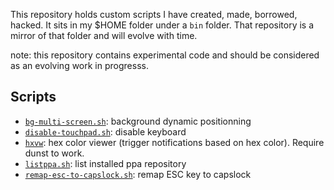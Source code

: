 This repository holds custom scripts I have created, made, borrowed, hacked. It
sits in my $HOME folder under a `bin` folder. That repository is a mirror of
that folder and will evolve with time.

note: this repository contains experimental code and should be considered as an
evolving work in progresss.

## Scripts

- [`bg-multi-screen.sh`](bg-multi-screen.sh): background dynamic positionning
- [`disable-touchpad.sh`](disable-touchpad.sh): disable keyboard
- [`hxvw`](hxvw): hex color viewer (trigger notifications based on hex color).
  Require dunst to work.
- [`listppa.sh`](listppa.sh): list installed ppa repository
- [`remap-esc-to-capslock.sh`](remap-esc-to-capslock.sh): remap ESC key to
  capslock
